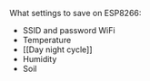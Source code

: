 What settings to save on ESP8266:
* SSID and password WiFi
* Temperature
* [[Day night cycle]]
* Humidity
* Soil